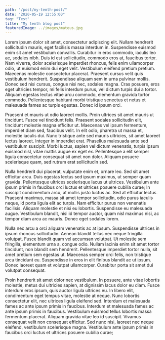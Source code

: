 ```yaml
---
path: "/post/my-tenth-post/"
date: "2020-05-19 12:55:00"
tag: "Test"
title: "My tenth blog post"
featuredImage: ../images/mateus.jpg
---
```


Lorem ipsum dolor sit amet, consectetur adipiscing elit. Nullam hendrerit sollicitudin mauris, eget facilisis massa interdum in. Suspendisse euismod enim sit amet vestibulum convallis. Curabitur in eros commodo, iaculis leo ac, sodales nibh. Duis id est sollicitudin, commodo eros at, faucibus tortor. Nam viverra, dolor scelerisque imperdiet rhoncus, felis enim ullamcorper odio, ut euismod enim dui eget velit. Vestibulum eleifend pretium pretium. Maecenas molestie consectetur placerat. Praesent cursus velit quis vestibulum hendrerit. Suspendisse aliquam sem in urna pulvinar mollis. Donec sed nisi cursus, congue nisi nec, sodales magna. Cras posuere, eros eget ultricies tempor, mi felis interdum purus, vel dictum turpis dui a tortor. Aliquam egestas lectus vitae arcu commodo, elementum gravida tortor commodo. Pellentesque habitant morbi tristique senectus et netus et malesuada fames ac turpis egestas. Donec id ipsum orci.

Praesent et mauris ut odio laoreet mollis. Proin ultrices sit amet mauris ut tincidunt. Fusce vel tincidunt felis. Praesent sodales sollicitudin elit, tincidunt molestie magna efficitur ut. Maecenas vel ipsum fermentum, imperdiet diam sed, faucibus velit. In elit odio, pharetra ut massa et, molestie iaculis dui. Nunc tristique ante sed mauris ultricies, sit amet laoreet lectus laoreet. Integer in imperdiet erat. Phasellus malesuada ante sed vestibulum suscipit. Morbi luctus, sapien vel dictum venenatis, turpis ipsum euismod nisl, vitae mattis augue ex eget ex. Pellentesque a elit semper ligula consectetur consequat sit amet non dolor. Aliquam posuere scelerisque quam, sed rutrum erat sollicitudin sed.

Nulla hendrerit dui placerat, vulputate enim et, ornare leo. Sed sit amet efficitur arcu. Duis egestas lectus sed ipsum maximus, ut semper quam gravida. Pellentesque ultrices scelerisque lacus ut ultrices. Vestibulum ante ipsum primis in faucibus orci luctus et ultrices posuere cubilia curae; In suscipit condimentum arcu, at mollis justo luctus ac. Sed at efficitur lectus. Praesent maximus, massa sit amet tempor sollicitudin, odio purus iaculis neque, id porta ligula elit ac turpis. Nam efficitur purus non venenatis facilisis. Aliquam molestie et nisi eu lobortis. Suspendisse eu malesuada augue. Vestibulum blandit, nisi id tempor auctor, quam nisl maximus nisi, ac tempor diam arcu ac mauris. Donec eget sodales lorem.

Nulla nec arcu a orci aliquam venenatis ac at ipsum. Suspendisse ultrices in ipsum rhoncus sollicitudin. Aenean blandit tellus nec neque fringilla volutpat. Fusce blandit quam vel accumsan volutpat. Ut molestie sem fringilla, elementum urna a, congue odio. Nullam lacinia enim sit amet tortor tincidunt, non blandit sem hendrerit. Pellentesque imperdiet tortor nulla, sit amet pretium sem egestas ut. Maecenas semper orci felis, non tristique arcu tincidunt eu. Suspendisse in eros in elit finibus blandit ac ut ipsum. Donec laoreet quam et volutpat ullamcorper. Curabitur porta sit amet dui volutpat consequat.

Proin hendrerit sit amet dolor nec vestibulum. In posuere, ante vitae lobortis molestie, metus dui ultricies sapien, at dignissim lacus dolor eu diam. Fusce interdum eros ipsum, quis auctor ligula ultrices eu. In libero elit, condimentum eget tempus vitae, molestie at neque. Nunc lobortis consectetur elit, nec ultrices ligula eleifend sed. Interdum et malesuada fames ac ante ipsum primis in faucibus. Interdum et malesuada fames ac ante ipsum primis in faucibus. Vestibulum euismod tellus lobortis massa fermentum placerat. Aliquam gravida vitae leo id suscipit. Vivamus consequat velit non consequat efficitur. Sed nunc nisi, laoreet nec neque eleifend, vestibulum scelerisque magna. Vestibulum ante ipsum primis in faucibus orci luctus et ultrices posuere cubilia curae;